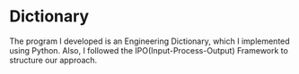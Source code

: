 # Dictionary
The program I developed is an Engineering Dictionary, which I implemented using Python. Also, I followed the IPO(Input-Process-Output) Framework to structure our approach.
